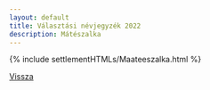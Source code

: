 ```yaml
---
layout: default
title: Választási névjegyzék 2022
description: Mátészalka
---
```


{% include settlementHTMLs/Maateeszalka.html %}

[Vissza](./)